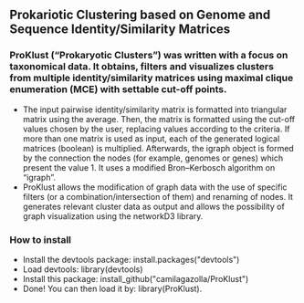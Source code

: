 ## Prokariotic Clustering based on Genome and Sequence Identity/Similarity Matrices

### ProKlust (“Prokaryotic Clusters”) was written with a focus on taxonomical data. It obtains, filters and visualizes clusters from multiple identity/similarity matrices using maximal clique enumeration (MCE) with settable cut-off points.

- The input pairwise identity/similarity matrix is formatted into triangular matrix using the average. Then, the matrix is formatted using the cut-off values chosen by the user, replacing values according to the criteria. If more than one matrix is used as input, each of the generated logical matrices (boolean) is multiplied. Afterwards, the igraph object is formed by the connection the nodes (for example, genomes or genes) which present the value 1. It uses a modified Bron–Kerbosch algorithm on “igraph”. 
- ProKlust allows the modification of graph data with the use of specific filters (or a combination/intersection of them) and renaming of nodes. It generates relevant cluster data as output and allows the possibility of graph visualization using the networkD3 library.

### How to install

- Install the devtools package: install.packages("devtools")
- Load devtools: library(devtools)
- Install this package: install_github("camilagazolla/ProKlust")
- Done! You can then load it by: library(ProKlust).
